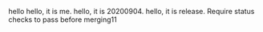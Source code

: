 hello
hello, it is me.
hello, it is 20200904.
hello, it is release.
Require status checks to pass before merging11